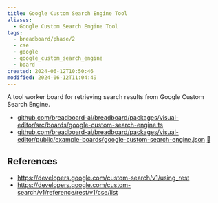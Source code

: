 ```yaml
---
title: Google Custom Search Engine Tool
aliases:
  - Google Custom Search Engine Tool
tags:
  - breadboard/phase/2
  - cse
  - google
  - google_custom_search_engine
  - board
created: 2024-06-12T10:50:46
modified: 2024-06-12T11:04:49
---
```


A tool worker board for retrieving search results from Google Custom Search Engine.

- [github.com/breadboard-ai/breadboard/packages/visual-editor/src/boards/google-custom-search-engine.ts](https://github.com/breadboard-ai/breadboard/blob/main/packages/example-boards/src/boards/google-custom-search-engine.ts)
- [github.com/breadboard-ai/breadboard/packages/visual-editor/public/example-boards/google-custom-search-engine.json](https://github.com/breadboard-ai/breadboard/blob/main/packages/visual-editor/public/graphs/google-custom-search-engine.json) [🔗](https://breadboard-ai.web.app/?board=https://raw.githubusercontent.com/breadboard-ai/breadboard/main/packages/breadboard-web/public/graphs/google-custom-search-engingine.json)

## References

- <https://developers.google.com/custom-search/v1/using_rest>
- <https://developers.google.com/custom-search/v1/reference/rest/v1/cse/list>
